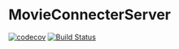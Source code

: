 # MovieConnecterServer
[![codecov](https://codecov.io/gh/SanyaNagel/MovieConnecterServer/branch/master/graph/badge.svg?token=1ZC4SRNBYH)](https://codecov.io/gh/SanyaNagel/MovieConnecterServer)
[![Build Status](https://travis-ci.org/SanyaNagel/MovieConnecterServer.svg?branch=master)](https://travis-ci.org/github/SanyaNagel/MovieConnecterServer)
